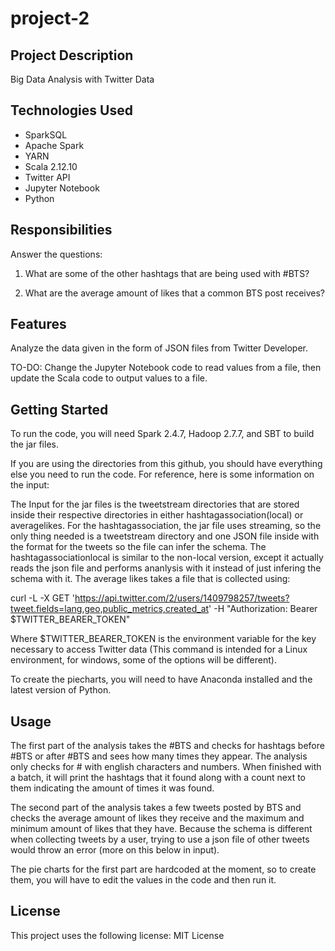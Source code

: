 # project-2
## Project Description
Big Data Analysis with Twitter Data

## Technologies Used

  - SparkSQL
  - Apache Spark
  - YARN
  - Scala 2.12.10
  - Twitter API
  - Jupyter Notebook
  - Python

## Responsibilities

Answer the questions:

1. What are some of the other hashtags that are being used with #BTS?

2. What are the average amount of likes that a common BTS post receives?

## Features

Analyze the data given in the form of JSON files from Twitter Developer.

TO-DO: Change the Jupyter Notebook code to read values from a file, then update the Scala code to output values to a file.

## Getting Started

To run the code, you will need Spark 2.4.7, Hadoop 2.7.7, and SBT to build the jar files.

If you are using the directories from this github, you should have everything else you need to run the code. For reference, here is some information on the input:

The Input for the jar files is the tweetstream directories that are stored inside their respective directories in either hashtagassociation(local) or averagelikes. For the hashtagassociation, the jar file uses streaming, so the only thing needed is a tweetstream directory and one JSON file inside with the format for the tweets so the file can infer the schema. The hashtagassociationlocal is similar to the non-local version, except it actually reads the json file and performs ananlysis with it instead of just infering the schema with it. The average likes takes a file that is collected using:

curl -L -X GET 'https://api.twitter.com/2/users/1409798257/tweets?tweet.fields=lang,geo,public_metrics,created_at' -H "Authorization: Bearer $TWITTER_BEARER_TOKEN"

Where $TWITTER_BEARER_TOKEN is the environment variable for the key necessary to access Twitter data (This command is intended for a Linux environment, for windows, some of the options will be different).

To create the piecharts, you will need to have Anaconda installed and the latest version of Python.

## Usage

The first part of the analysis takes the #BTS and checks for hashtags before #BTS or after #BTS and sees how many times they appear. The analysis only checks for # with english characters and numbers. When finished with a batch, it will print the hashtags that it found along with a count next to them indicating the amount of times it was found.

The second part of the analysis takes a few tweets posted by BTS and checks the average amount of likes they receive and the maximum and minimum amount of likes that they have. Because the schema is different when collecting tweets by a user, trying to use a json file of other tweets would throw an error (more on this below in input).

The pie charts for the first part are hardcoded at the moment, so to create them, you will have to edit the values in the code and then run it.

## License

This project uses the following license: MIT License
